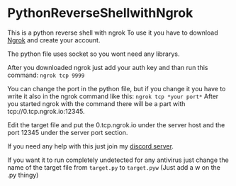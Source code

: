 # PythonReverseShellwithNgrok
 This is a python reverse shell with ngrok
 To use it you have to download [Ngrok](https://www.ngrok.com) and create your account.

 The python file uses socket so you wont need any librarys.

 After you downloaded ngrok just add your auth key and than run this command:
 `ngrok tcp 9999`

 You can change the port in the python file, but if you change it you have to write it also in the ngrok command like this:
 `ngrok tcp *your port*`
 After you started ngrok with the command there will be a part with tcp://0.tcp.ngrok.io:12345.

 Edit the target file and put the 0.tcp.ngrok.io under the server host and the port 12345 under the server port section.

 
 If you need any help with this just join my [discord server](https://discord.gg/WrKjFQ5a5C).


If you want it to run completely undetected for any antivirus just change the name of the target file from `target.py` to `target.pyw` (Just add a w on the .py thingy)